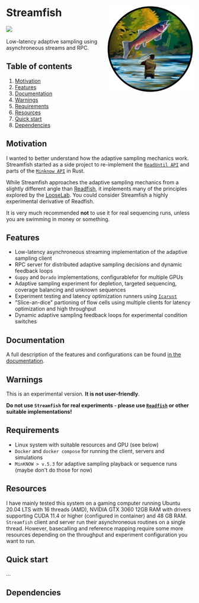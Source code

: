 # Streamfish <a href='https://github.com/esteinig'><img src='docs/logo.png' align="right" height="230" /></a>

![](https://img.shields.io/badge/version-0.1.0-black.svg)

Low-latency adaptive sampling using asynchroneous streams and RPC.




## Table of contents

1. [Motivation]()
2. [Features]()
3. [Documentation]()
4. [Warnings]()
5. [Requirements]()
6. [Resources]()
7. [Quick start]()
8. [Dependencies]()

## Motivation

I wanted to better understand how the adaptive sampling mechanics work. Streamfish started as a side project to re-implement the [`ReadUntil API`](https://github.com/nanoporetech/read_until_api) and parts of the [`Minknow API`](https://github.com/nanoporetech/minknow_api/tree/master/proto/minknow_api) in Rust.

While Streamfish approaches the adaptive sampling mechanics from a slightly different angle than [Readfish](https://github.com/LooseLab/Readfish), it implements many of the principles explored by the [LooseLab](https://github.com/LooseLab). You could consider Streamfish a highly experimental derivative of Readfish.

It is very much recommended **not** to use it for real sequencing runs, unless you are swimming in money or something.

## Features

* Low-latency asynchroneous streaming implementation of the adaptive sampling client
* RPC server for distributed adaptive sampling decisions and dynamic feedback loops
* `Guppy` and `Dorado` implementations, configurablefor for multiple GPUs
* Adaptive sampling experiment for depletion, targeted sequencing, coverage balancing and unknown sequences
* Experiment testing and latency optimization runners using [`Icarust`](https://github.com/LooseLab/Icarust)
* "Slice-an-dice" partioning of flow cells using multiple clients for latency optimization and high throughput
* Dynamic adaptive sampling feedback loops for experimental condition switches

## Documentation

A full description of the features and configurations can be found [in the documentation]().

## Warnings

This is an experimental version. **It is not user-friendly**.

**Do not use `Streamfish` for real experiments - please use [`Readfish`](https://github.com/LooseLab/readfish) or other suitable implementations!**

## Requirements

* Linux system with suitable resources and GPU (see below)
* `Docker` and `docker compose` for running the client, servers and simulations
* `MinKNOW > v.5.3` for adaptive sampling playback or sequence runs (maybe don't do those for now)

## Resources

I have mainly tested this system on a gaming computer running Ubuntu 20.04 LTS with 16 threads (AMD), NVIDIA GTX 3060 12GB RAM with drivers supporting CUDA 11.4 or higher (configured in container) and 48 GB RAM. `Streamfish` client and server run their asynchroneous routines on a single thread. However, basecalling and reference mapping require some more resources depending on the throughput and experiment configuration you want to run.

## Quick start

...

## Dependencies
